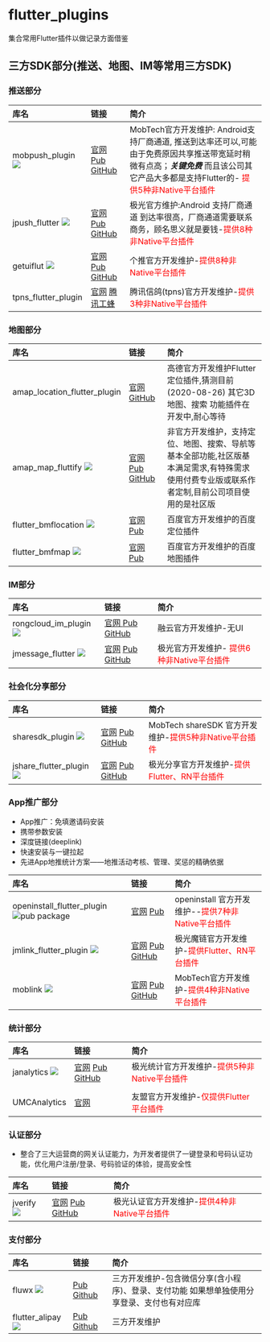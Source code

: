 # flutter_plugins

集合常用Flutter插件以做记录方面借鉴

## 三方SDK部分(推送、地图、IM等常用三方SDK)

### 推送部分



| 库名  | 链接  | 简介  |
|:----------|:----------|:----------|
| mobpush_plugin ![](https://img.shields.io/pub/v/mobpush_plugin.svg)  | [官网](https://www.mob.com/wiki/detailed/?wiki=MobPushForFlutterfenlei&id=136) [Pub](https://pub.dev/packages/mobpush_plugin) [GitHub](https://github.com/MobClub/MobPush-for-Flutter)   |MobTech官方开发维护: Android支持厂商通道, 推送到达率还可以,可能由于免费原因共享推送带宽延时稍微有点高；***关键免费*** 而且该公司其它产品大多都是支持Flutter的- <font color=red>提供5种非Native平台插件</font>|
|jpush_flutter ![](https://img.shields.io/pub/v/jpush_flutter.svg)|[官网](http://docs.jiguang.cn/jpush/client/client_plugins/) [Pub](https://pub.flutter-io.cn/packages/jpush_flutter) [GitHub](https://github.com/jpush/jpush-flutter-plugin)|极光官方维护:Android 支持厂商通道 到达率很高，厂商通道需要联系商务，顾名思义就是要钱-<font color=red>提供8种非Native平台插件</font>|
| getuiflut ![](https://img.shields.io/pub/v/getuiflut.svg)|[官网](http://docs.getui.com/getui/more/plugin/) [Pub](https://pub.flutter-io.cn/packages/getuiflut) [GitHub](https://github.com/GetuiLaboratory/getui-flutter-plugin)| 个推官方开发维护-<font color=red>提供8种非Native平台插件</font>
| tpns_flutter_plugin |[官网](https://cloud.tencent.com/document/product/548/41515) [腾讯工蜂](https://git.code.tencent.com/tpns/XG-Flutter-Plugin)|腾讯信鸽(tpns)官方开发维护-<font color=red>提供3种非Native平台插件</font>


### 地图部分

| 库名  | 链接  | 简介  |
|:----------|:----------|:----------|
| amap_location_flutter_plugin   | [官网](https://lbs.amap.com/dev/demo/flutter-loc#Android) [GitHub ](https://github.com/amap-demo/amap-location-flutter)   | 高德官方开发维护Flutter 定位插件,猜测目前(2020-08-26) 其它3D地图、搜索 功能插件在开发中,耐心等待  |
|amap_map_fluttify ![](https://img.shields.io/pub/v/amap_map_fluttify.svg)|[官网](https://pub.flutter-io.cn/publishers/fluttify.com/packages) [Pub](https://pub.flutter-io.cn/packages/amap_map_fluttify) [GitHub](https://github.com/fluttify-project/amap_map_fluttify)|非官方开发维护，支持定位、地图、搜索、导航等基本全部功能,社区版基本满足需求,有特殊需求使用付费专业版或联系作者定制,目前公司项目使用的是社区版|
| flutter_bmflocation ![](https://img.shields.io/pub/v/flutter_bmflocation.svg)|[官网](https://lbsyun.baidu.com/index.php?title=flutter/loc/guide/create) [Pub](https://pub.flutter-io.cn/packages/flutter_bmflocation)| 百度官方开发维护的百度定位插件
| flutter_bmfmap  ![](https://img.shields.io/pub/v/flutter_bmfmap.svg)|[官网](https://lbsyun.baidu.com/index.php?title=flutter/loc/create-project/configure) [Pub](https://pub.flutter-io.cn/packages/flutter_bmfmap)|百度官方开发维护的百度地图插件 



### IM部分

| 库名  | 链接  | 简介  |
|:----------|:----------|:----------|
| rongcloud_im_plugin   ![](https://img.shields.io/pub/v/rongcloud_im_plugin.svg) | [官网 ](https://www.rongcloud.cn/downloads)  [Pub](https://pub.flutter-io.cn/packages/rongcloud_im_plugin) [GitHub](https://github.com/rongcloud/rongcloud-im-flutter-sdk/blob/master/README.md) | 融云官方开发维护-无UI   |
| jmessage_flutter  ![](https://img.shields.io/pub/v/jmessage_flutter.svg)  | [官网](http://docs.jiguang.cn/jmessage/client/client_plugins/)  [Pub](https://pub.flutter-io.cn/packages/jmessage_flutter)  [GitHub](https://github.com/jpush/jmessage-flutter-plugin)| 极光官方开发维护-  <font color=red>提供6种非Native平台插件</font>  |

### 社会化分享部分

| 库名  | 链接  | 简介  |
|:----------|:----------|:----------|
| sharesdk_plugin    ![](https://img.shields.io/pub/v/sharesdk_plugin.svg)| [官网](https://www.mob.com/wiki/detailed?wiki=ShareSDK_for_Flutter&id=14) [Pub](https://pub.flutter-io.cn/packages/sharesdk_plugin)  [GitHub](https://github.com/MobClub/ShareSDK-For-Flutter)  | MobTech shareSDK 官方开发维护-<font color=red>提供5种非Native平台插件</font>    |
| jshare_flutter_plugin   ![](https://img.shields.io/pub/v/jshare_flutter_plugin.svg) | [官网](http://docs.jiguang.cn/jshare/client/client_plugins/) [Pub](https://pub.flutter-io.cn/packages/jshare_flutter_plugin)  [GitHub](https://github.com/jpush/jshare-flutter-plugin) | 极光分享官方开发维护-<font color=red>提供Flutter、RN平台插件</font>    |

### App推广部分

- App推广：免填邀请码安装
- 携带参数安装
- 深度链接(deeplink)
- 快速安装与一键拉起
- 先进App地推统计方案——地推活动考核、管理、奖惩的精确依据


| 库名  | 链接  | 简介  |
|:----------|:----------|:----------|
| openinstall_flutter_plugin   ![pub package](https://img.shields.io/pub/v/openinstall_flutter_plugin.svg) | [官网](https://www.openinstall.io/doc/flutter_sdk.html) [Pub](https://pub.flutter-io.cn/packages/openinstall_flutter_plugin)   | openinstall 官方开发维护--<font color=red>提供7种非Native平台插件</font>    |
| jmlink_flutter_plugin   ![](https://img.shields.io/pub/v/jmlink_flutter_plugin.svg) | [官网](https://docs.jiguang.cn//jmlink/client/client_plugins/)  [Pub](https://pub.flutter-io.cn/packages/jmlink_flutter_plugin) [GitHub](https://github.com/jpush/jmlink-flutter-plugin) | 极光魔链官方开发维护-<font color=red>提供Flutter、RN平台插件</font>    |
| moblink ![](https://img.shields.io/pub/v/moblink.svg)|[官网](https://www.mob.com/wiki/detailed/?wiki=MobLink_for_Flutter&id=34) [Pub](https://pub.flutter-io.cn/packages/moblink) [GitHub](https://github.com/MobClub/MobLink-For-Flutter)| MobTech官方开发维护-<font color=red>提供4种非Native平台插件</font>

### 统计部分

| 库名  | 链接  | 简介  |
|:----------|:----------|:----------|
| janalytics   ![](https://img.shields.io/pub/v/janalytics.svg)| [官网](https://docs.jiguang.cn//janalytics/client/client_plugins/) [Pub](https://pub.flutter-io.cn/packages/janalytics) [GitHub](https://github.com/jpush/janalytics-flutter-plugin)   | 极光统计官方开发维护-<font color=red>提供5种非Native平台插件</font>    |
|||
| UMCAnalytics   | [官网](https://developer.umeng.com/docs/119267/detail/174923)    | 友盟官方开发维护-<font color=red>仅提供Flutter平台插件</font>     |

### 认证部分

- 整合了三大运营商的网关认证能力，为开发者提供了一键登录和号码认证功能，优化用户注册/登录、号码验证的体验，提高安全性

| 库名  | 链接  | 简介 |
|:----------|:----------|:----------|
| jverify   ![](https://img.shields.io/pub/v/jverify.svg) | [官网](https://docs.jiguang.cn//jverification/client/client_plugins/)  [Pub](https://pub.flutter-io.cn/packages/jverify) [GitHub](https://github.com/jpush/jverify-flutter-plugin)  | 极光认证官方开发维护-<font color=red>提供4种非Native平台插件</font>    |

### 支付部分

| 库名  | 链接  | 简介  |
|:----------|:----------|:----------|
| fluwx   ![](https://img.shields.io/pub/v/fluwx.svg)  | [Pub](https://pub.flutter-io.cn/packages/fluwx)  [Github](https://github.com/OpenFlutter/fluwx)  | 三方开发维护-包含微信分享(含小程序)、登录、支付功能 如果想单独使用分享登录、支付也有对应库    |
| flutter_alipay    ![](https://img.shields.io/pub/v/flutter_alipay.svg)   | [Pub](https://pub.flutter-io.cn/packages/flutter_alipay)  [Github](https://github.com/best-flutter/flutter_alipay)  | 三方开发维护   |
